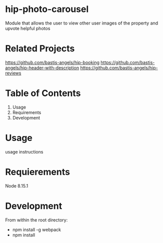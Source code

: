 # hip-photo-carousel
Module that allows the user to view other user images of the property and upvote helpful photos


# Related Projects

https://github.com/bastis-angels/hip-booking
https://github.com/bastis-angels/hip-header-with-description
https://github.com/bastis-angels/hip-reviews

# Table of Contents
  1. Usage
  2. Requirements
  3. Development
  
# Usage
usage instructions

# Requierements
Node 8.15.1

# Development
From within the root directory:

- npm install -g webpack
- npm install

